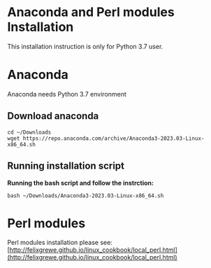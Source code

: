 ﻿# Anaconda and Perl modules Installation

This installation instruction is only for Python 3.7 user.

# Anaconda

Anaconda needs Python 3.7 environment

## Download anaconda

    cd ~/Downloads
    wget https://repo.anaconda.com/archive/Anaconda3-2023.03-Linux-x86_64.sh

## Running installation script

**Running the bash script and follow the instrction:**

    bash ~/Downloads/Anaconda3-2023.03-Linux-x86_64.sh

# Perl modules

Perl modules installation please see: [http://felixgrewe.github.io/linux_cookbook/local_perl.html](http://felixgrewe.github.io/linux_cookbook/local_perl.html)

